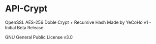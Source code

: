 # API-Crypt
OpenSSL AES-256 Doble Crypt + Recursive Hash 
Made by YeCoHo v1 - Initial Beta Release

GNU General Public License v3.0

